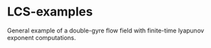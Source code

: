 # LCS-examples
General example of a double-gyre flow field with finite-time lyapunov exponent computations.

